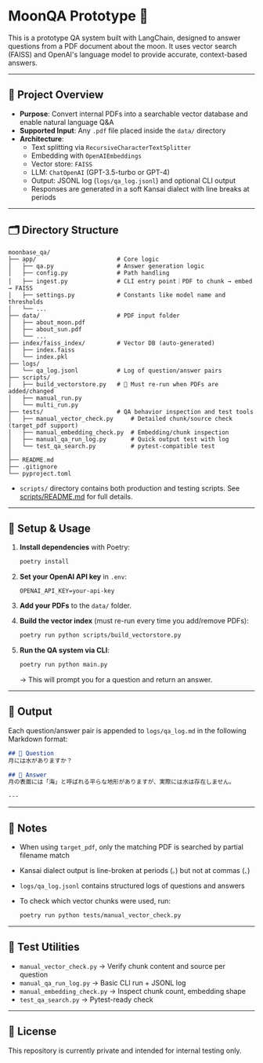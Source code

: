 # MoonQA Prototype 🌙

This is a prototype QA system built with LangChain, designed to answer questions from a PDF document about the moon.
It uses vector search (FAISS) and OpenAI's language model to provide accurate, context-based answers.

---

## 🌌 Project Overview

- **Purpose**: Convert internal PDFs into a searchable vector database and enable natural language Q&A
- **Supported Input**: Any `.pdf` file placed inside the `data/` directory
- **Architecture**:
  - Text splitting via `RecursiveCharacterTextSplitter`
  - Embedding with `OpenAIEmbeddings`
  - Vector store: `FAISS`
  - LLM: `ChatOpenAI` (GPT-3.5-turbo or GPT-4)
  - Output: JSONL log (`logs/qa_log.jsonl`) and optional CLI output
  - Responses are generated in a soft Kansai dialect with line breaks at periods

---

## 🗂 Directory Structure

```
moonbase_qa/
├── app/                       # Core logic
│   ├── qa.py                  # Answer generation logic
│   ├── config.py              # Path handling
│   ├── ingest.py              # CLI entry point｜PDF to chunk → embed → FAISS
│   ├── settings.py            # Constants like model name and thresholds
│   └── ...
├── data/                      # PDF input folder
│   ├── about_moon.pdf
│   ├── about_sun.pdf
│   └── ...
├── index/faiss_index/         # Vector DB (auto-generated)
│   ├── index.faiss
│   └── index.pkl
├── logs/
│   └── qa_log.jsonl           # Log of question/answer pairs
├── scripts/
│   ├── build_vectorstore.py   # 📌 Must re-run when PDFs are added/changed
│   ├── manual_run.py
│   └── multi_run.py
├── tests/                     # QA behavior inspection and test tools
│   ├── manual_vector_check.py     # Detailed chunk/source check (target_pdf support)
│   ├── manual_embedding_check.py  # Embedding/chunk inspection
│   ├── manual_qa_run_log.py       # Quick output test with log
│   └── test_qa_search.py          # pytest-compatible test
│
├── README.md
├── .gitignore
└── pyproject.toml
```
- `scripts/` directory contains both production and testing scripts.
  See [scripts/README.md](scripts/README.md) for full details.

---

## 🚀 Setup & Usage

1. **Install dependencies** with Poetry:

   ```bash
   poetry install
   ```

2. **Set your OpenAI API key** in `.env`:

   ```env
   OPENAI_API_KEY=your-api-key
   ```

3. **Add your PDFs** to the `data/` folder.

4. **Build the vector index** (must re-run every time you add/remove PDFs):

   ```bash
   poetry run python scripts/build_vectorstore.py
   ```

5. **Run the QA system via CLI**:

   ```bash
   poetry run python main.py
   ```

   → This will prompt you for a question and return an answer.

---

## 📒 Output

Each question/answer pair is appended to `logs/qa_log.md` in the following Markdown format:

```markdown
## 💬 Question
月には水がありますか？

## 📖 Answer
月の表面には「海」と呼ばれる平らな地形がありますが、実際には水は存在しません。

---
```

---

## 📌 Notes

- When using `target_pdf`, only the matching PDF is searched by partial filename match
- Kansai dialect output is line-broken at periods (`。`) but not at commas (`、`)
- `logs/qa_log.jsonl` contains structured logs of questions and answers
- To check which vector chunks were used, run:

   ```bash
   poetry run python tests/manual_vector_check.py
   ```

---

## 🧪 Test Utilities

- `manual_vector_check.py` → Verify chunk content and source per question
- `manual_qa_run_log.py` → Basic CLI run + JSONL log
- `manual_embedding_check.py` → Inspect chunk count, embedding shape
- `test_qa_search.py` → Pytest-ready check

---

## 📘 License

This repository is currently private and intended for internal testing only.
